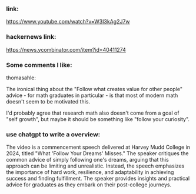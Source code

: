 ### link:

https://www.youtube.com/watch?v=W3I3kAg2J7w



### hackernews link:

https://news.ycombinator.com/item?id=40411274



### Some comments I like:



thomasahle:

The ironical thing about the "Follow what  creates value for other people" advice - for math graduates in  particular - is that most of modern math doesn't seem to be motivated  this.

I'd probably agree that research math also doesn't come from a  goal of "self growth", but maybe it should be something like "follow  your curiosity".         



### use chatgpt to write a overview:

The video is a commencement speech delivered at Harvey Mudd College in 2024, titled "What 'Follow Your Dreams' Misses." The speaker critiques the common advice of simply following one's dreams, arguing that this approach can be limiting and unrealistic. Instead, the speech emphasizes the importance of hard work, resilience, and adaptability in achieving success and finding fulfillment. The speaker provides insights and practical advice for graduates as they embark on their post-college journeys.


